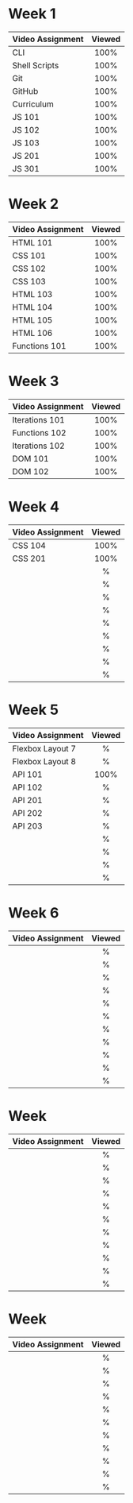 # Week 1

|   Video Assignment   | Viewed |         
|----------------|:------:| 
| CLI            | 100% |
| Shell Scripts  | 100% |
| Git            | 100% |  
| GitHub         | 100% |    
| Curriculum     | 100% |
| JS 101         | 100% |
| JS 102         | 100% | 
| JS 103         | 100% |     
| JS 201         | 100% |
| JS 301         | 100% |


# Week 2

|   Video Assignment   | Viewed |         
|----------------------|:------:| 
| HTML 101       | 100% |
| CSS 101        | 100% |
| CSS 102        | 100% |  
| CSS 103        | 100% |    
| HTML 103       | 100% |
| HTML 104       | 100% |
| HTML 105       | 100% | 
| HTML 106       | 100% |     
| Functions 101  | 100% |


# Week 3

|   Video Assignment   | Viewed |         
|----------------------|:------:| 
| Iterations 101        | 100% |
| Functions 102       | 100% |
| Iterations 102       | 100% |
| DOM 101       | 100% |
| DOM 102       | 100% |


# Week 4

|   Video Assignment   | Viewed |         
|----------------------|:------:| 
| CSS 104       | 100% |
| CSS 201       | 100% |
|        | % |
|        | % |
|        | % |
|        | % |
|        | % |
|        | % |
|        | % |
|        | % |
|        | % |


# Week 5

|   Video Assignment   | Viewed |         
|----------------------|:------:| 
| Flexbox Layout 7        | % |
| Flexbox Layout 8       | % |
| API 101       | 100% |
| API 102       | % |
| API 201       | % |
| API 202       | % |
| API 203       | % |
|        | % |
|        | % |
|        | % |
|        | % |


# Week 6

|   Video Assignment   | Viewed |         
|----------------------|:------:| 
|        | % |
|        | % |
|        | % |
|        | % |
|        | % |
|        | % |
|        | % |
|        | % |
|        | % |
|        | % |
|        | % |


# Week 

|   Video Assignment   | Viewed |         
|----------------------|:------:| 
|        | % |
|        | % |
|        | % |
|        | % |
|        | % |
|        | % |
|        | % |
|        | % |
|        | % |
|        | % |
|        | % |


# Week 

|   Video Assignment   | Viewed |         
|----------------------|:------:| 
|        | % |
|        | % |
|        | % |
|        | % |
|        | % |
|        | % |
|        | % |
|        | % |
|        | % |
|        | % |
|        | % |
